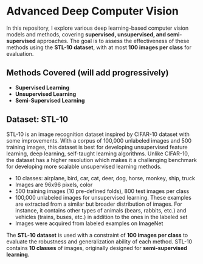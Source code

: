 # Advanced Deep Computer Vision

In this repository, I explore various deep learning-based computer vision models and methods, covering **supervised, unsupervised, and semi-supervised** approaches. The goal is to assess the effectiveness of these methods using the **STL-10 dataset**, with at most **100 images per class** for evaluation.

## Methods Covered (will add progressively)

- **Supervised Learning**
- **Unsupervised Learning**
- **Semi-Supervised Learning**

## Dataset: STL-10

STL-10 is an image recognition dataset inspired by CIFAR-10 dataset with some improvements. With a corpus of 100,000 unlabeled images and 500 training images, this dataset is best for developing unsupervised feature learning, deep learning, self-taught learning algorithms. Unlike CIFAR-10, the dataset has a higher resolution which makes it a challenging benchmark for developing more scalable unsupervised learning methods.

- 10 classes: airplane, bird, car, cat, deer, dog, horse, monkey, ship, truck
- Images are 96x96 pixels, color
- 500 training images (10 pre-defined folds), 800 test images per class
- 100,000 unlabeled images for unsupervised learning. These examples are extracted from a similar but broader distribution of images. For instance, it contains other types of animals (bears, rabbits, etc.) and vehicles (trains, buses, etc.) in addition to the ones in the labeled set
- Images were acquired from labeled examples on ImageNet

The **STL-10 dataset** is used with a constraint of **100 images per class** to evaluate the robustness and generalization ability of each method. STL-10 contains **10 classes** of images, originally designed for **semi-supervised learning**.
